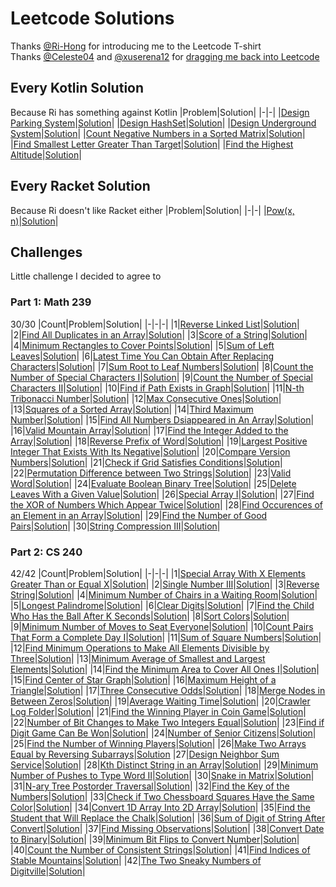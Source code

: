 # Leetcode Solutions
Thanks [@Ri-Hong](https://github.com/Ri-Hong) for introducing me to the Leetcode T-shirt  
Thanks [@Celeste04](https://github.com/Celeste04) and [@xuserena12](https://github.com/xuserena12) for [dragging me back into Leetcode](#challenges)

## Every Kotlin Solution
Because Ri has something against Kotlin
|Problem|Solution|
|-|-|
|[Design Parking System](https://leetcode.com/problems/design-parking-system/)|[Solution](./Daily%20Challenge/2023/05%20-%20May/2023-05-29/ParkingSystem.kt)|
|[Design HashSet](https://leetcode.com/problems/design-hashset/)|[Solution](./Daily%20Challenge/2023/05%20-%20May/2023-05-30/MyHashSet.kt)|
|[Design Underground System](https://leetcode.com/problems/design-underground-system/)|[Solution](./Daily%20Challenge/2023/05%20-%20May/2023-05-31/UndergroundSystem.kt)|
|[Count Negative Numbers in a Sorted Matrix](https://leetcode.com/problems/count-negative-numbers-in-a-sorted-matrix/)|[Solution](./Daily%20Challenge/2023/06%20-%20June/2023-06-08/Solution.kt)|
|[Find Smallest Letter Greater Than Target](https://leetcode.com/problems/find-smallest-letter-greater-than-target/)|[Solution](./Daily%20Challenge/2023/06%20-%20June/2023-06-09/Solution.kt)|
|[Find the Highest Altitude](https://leetcode.com/problems/find-the-highest-altitude)|[Solution](./Daily%20Challenge/2023/06%20-%20June/2023-06-19/Solution.kt)|

## Every Racket Solution
Because Ri doesn't like Racket either
|Problem|Solution|
|-|-|
|[Pow(x, n)](https://leetcode.com/problems/powx-n/)|[Solution](./Daily%20Challenge/2023/07%20-%20July/2023-07-24/solution.rkt)|

## Challenges
Little challenge I decided to agree to
### Part 1: Math 239
30/30
|Count|Problem|Solution|
|-|-|-|
|1|[Reverse Linked List](https://leetcode.com/problems/reverse-linked-list/description/)|[Solution](./Daily%20Challenge/2024/03%20-%20March/2024-03-21/solution.py)|
|2|[Find All Duplicates in an Array](https://leetcode.com/problems/find-all-duplicates-in-an-array/description/)|[Solution](./Daily%20Challenge/2024/03%20-%20March/2024-03-25/solution.py)|
|3|[Score of a String](https://leetcode.com/problems/score-of-a-string/description/)|[Solution](./Biweekly%20Contests/Biweekly%20Contest%20128/Score%20of%20a%20String/solution.py)|
|4|[Minimum Rectangles to Cover Points](https://leetcode.com/problems/minimum-rectangles-to-cover-points/description/)|[Solution](./Biweekly%20Contests/Biweekly%20Contest%20128/Minimum%20Rectanges%20to%20Cover%20Points/solution.py)|
|5|[Sum of Left Leaves](https://leetcode.com/problems/sum-of-left-leaves/description/)|[Solution](./Daily%20Challenge/2024/04%20-%20April/2024-04-14/solution.py)|
|6|[Latest Time You Can Obtain After Replacing Characters](https://leetcode.com/problems/latest-time-you-can-obtain-after-replacing-characters/description/)|[Solution](./Weekly%20Contests/Weekly%20Contest%20393/Latest%20Time%20You%20Can%20Obtain%20After%20Replacing%20Characters/solution.py)|
|7|[Sum Root to Leaf Numbers](https://leetcode.com/problems/sum-root-to-leaf-numbers/description/)|[Solution](./Daily%20Challenge/2024/04%20-%20April/2024-04-15/solution.py)|
|8|[Count the Number of Special Characters I](https://leetcode.com/problems/count-the-number-of-special-characters-i/description/)|[Solution](./Weekly%20Contests/Weekly%20Contest%20394/Count%20the%20Number%20of%20Special%20Characters%20I/solution.py)|
|9|[Count the Number of Special Characters II](https://leetcode.com/problems/count-the-number-of-special-characters-ii/description/)|[Solution](./Weekly%20Contests/Weekly%20Contest%20394/Count%20the%20Number%20of%20Special%20Characters%20II/solution.py)|
|10|[Find if Path Exists in Graph](https://leetcode.com/problems/find-if-path-exists-in-graph/description/)|[Solution](./Daily%20Challenge/2024/04%20-%20April/2024-04-21/solution.py)|
|11|[N-th Tribonacci Number](https://leetcode.com/problems/n-th-tribonacci-number/description/)|[Solution](./Daily%20Challenge/2024/04%20-%20April/2024-04-24/solution.py)|
|12|[Max Consecutive Ones](https://leetcode.com/problems/max-consecutive-ones/)|[Solution](./Learning/Arrays/Max%20Consecutive%20Ones/solution.py)|
|13|[Squares of a Sorted Array](https://leetcode.com/problems/squares-of-a-sorted-array/)|[Solution](./Learning/Arrays/Squares%20of%20a%20Sorted%20Array/solution.py)|
|14|[Third Maximum Number](https://leetcode.com/problems/third-maximum-number/description/)|[Solution](./Learning/Arrays/Third%20Maximum%20Number/solution.py)|
|15|[Find All Numbers Dsiappeared in An Array](https://leetcode.com/problems/find-all-numbers-disappeared-in-an-array/description/)|[Solution](./Learning/Arrays/Find%20All%20Numbers%20Dsiappeared%20in%20An%20Array/solution.py)|
|16|[Valid Mountain Array](https://leetcode.com/problems/valid-mountain-array/description/)|[Solution](./Learning/Arrays/Valid%20Mountain%20Array/solution.py)|
|17|[Find the Integer Added to the Array](https://leetcode.com/problems/find-the-integer-added-to-array-i/description/)|[Solution](./Weekly%20Contests/Weekly%20Contest%20395/Find%20the%20Integer%20Added%20to%20the%20Array%20I/solution.py)|
|18|[Reverse Prefix of Word](https://leetcode.com/problems/reverse-prefix-of-word/description/)|[Solution](./Daily%20Challenge/2024/05%20-%20May/2024-05-01/solution.py)|
|19|[Largest Positive Integer That Exists With Its Negative](https://leetcode.com/problems/largest-positive-integer-that-exists-with-its-negative/description/)|[Solution](./Daily%20Challenge/2024/05%20-%20May/2024-05-02/solution.py)|
|20|[Compare Version Numbers](https://leetcode.com/problems/compare-version-numbers/description/)|[Solution](./Daily%20Challenge/2024/05%20-%20May/2024-05-03/solution.py)|
|21|[Check if Grid Satisfies Conditions](https://leetcode.com/problems/check-if-grid-satisfies-conditions/description)|[Solution](./Biweekly%20Contests/Biweekly%20Contest%20130/Check%20if%20Grid%20Satisfies%20Conditions3/solution.py)|
|22|[Permutation Difference between Two Strings](https://leetcode.com/problems/permutation-difference-between-two-strings)|[Solution](./Weekly%20Contests/Weekly%20Contest%20397/Permutation%20Difference%20between%20Two%20Strings/solution.py)|
|23|[Valid Word](https://leetcode.com/problems/valid-word/description/)|[Solution](./Weekly%20Contests/Weekly%20Contest%20396/Valid%20Word/solution.py)|
|24|[Evaluate Boolean Binary Tree](https://leetcode.com/problems/evaluate-boolean-binary-tree/description/)|[Solution](./Daily%20Challenge/2024/05%20-%20May/2024-05-16/solution.py)|
|25|[Delete Leaves With a Given Value](https://leetcode.com/problems/delete-leaves-with-a-given-value/description/)|[Solution](./Daily%20Challenge/2024/05%20-%20May/2024-06-17/solution.py)|
|26|[Special Array I](https://leetcode.com/problems/special-array-i/description/)|[Solution](./Weekly%20Contests/Weekly%20Contest%20398/Special%20Array%20I/solution.py)|
|27|[Find the XOR of Numbers Which Appear Twice](https://leetcode.com/problems/find-the-xor-of-numbers-which-appear-twice/description/)|[Solution](./Biweekly%20Contests/Biweekly%20Contest%20131/Find%20the%20XOR%20of%20Numbers%20Which%20Appear%20Twice/solution.py)|
|28|[Find Occurences of an Element in an Array](https://leetcode.com/problems/find-occurrences-of-an-element-in-an-array/description/)|[Solution](./Biweekly%20Contests/Biweekly%20Contest%20131/Find%20Occurences%20of%20an%20Element%20in%20an%20Array/solution.py)|
|29|[Find the Number of Good Pairs](https://leetcode.com/problems/find-the-number-of-good-pairs-i/description/)|[Solution](./Weekly%20Contests/Weekly%20Contest%20399/Find%20the%20Number%20of%20Good%20Pairs/solution.py)|
|30|[String Compression III](https://leetcode.com/problems/string-compression-iii/description/)|[Solution](./Weekly%20Contests/Weekly%20Contest%20399/String%20Compression%20III/solution.py)|

### Part 2: CS 240
42/42
|Count|Problem|Solution|
|-|-|-|
|1|[Special Array With X Elements Greater Than or Equal X](https://leetcode.com/problems/special-array-with-x-elements-greater-than-or-equal-x/description/)|[Solution](./Daily%20Challenge/2024/05%20-%20May/2024-05-27/solution.py)|
|2|[Single Number III](https://leetcode.com/problems/single-number-iii/description/)|[Solution](./Daily%20Challenge/2024/05%20-%20May/2024-05-31/solution.py)|
|3|[Reverse String](https://leetcode.com/problems/reverse-string/description/)|[Solution](./Daily%20Challenge/2024/06%20-%20June/2024-06-02/solution.py)|
|4|[Minimum Number of Chairs in a Waiting Room](https://leetcode.com/problems/minimum-number-of-chairs-in-a-waiting-room/description/)|[Solution](./Weekly%20Contests/Weekly%20Contest%20400/Minimum%20Number%20of%20Chairs%20in%20a%20Waiting%20Room/solution.py)|
|5|[Longest Palindrome](https://leetcode.com/problems/longest-palindrome/description/)|[Solution](./Daily%20Challenge/2024/06%20-%20June/2024-06-04/solution.py)|
|6|[Clear Digits](https://leetcode.com/problems/clear-digits/)|[Solution](./Biweekly%20Contests/Biweekly%20Contest%20132/Clear%20Digits/solution.py)|
|7|[Find the Child Who Has the Ball After K Seconds](https://leetcode.com/problems/find-the-child-who-has-the-ball-after-k-seconds/)|[Solution](./Weekly%20Contests/Weekly%20Contest%20401/Find%20the%20Child%20Who%20Has%20the%20Ball%20After%20K%20Seconds/solution.py)|
|8|[Sort Colors](https://leetcode.com/problems/sort-colors/)|[Solution](./Daily%20Challenge/2024/06%20-%20June/2024-06-12/solution.py)|
|9|[Minimum Number of Moves to Seat Everyone](https://leetcode.com/problems/minimum-number-of-moves-to-seat-everyone/)|[Solution](./Daily%20Challenge/2024/06%20-%20June/2024-06-13/solution.py)|
|10|[Count Pairs That Form a Complete Day I](https://leetcode.com/problems/count-pairs-that-form-a-complete-day-i/)|[Solution](./Weekly%20Contests/Weekly%20Contest%20402/Count%20Pairs%20That%20Form%20a%20Complete%20Day%20I/solution.py)|
|11|[Sum of Square Numbers](https://leetcode.com/problems/sum-of-square-numbers/description/)|[Solution](./Daily%20Challenge/2024/06%20-%20June/2024-06-17/solution.py)|
|12|[Find Minimum Operations to Make All Elements Divisible by Three](https://leetcode.com/problems/find-minimum-operations-to-make-all-elements-divisible-by-three/)|[Solution](./Biweekly%20Contests/Bieweekly%20Contest%20133/Find%20Minimum%20Operations%20to%20Make%20All%20Elements%20Divisible%20by%20Three/solution.py)|
|13|[Minimum Average of Smallest and Largest Elements](https://leetcode.com/problems/minimum-average-of-smallest-and-largest-elements/)|[Solution](./Weekly%20Contests/Weekly%20Contest%20403/Minimum%20Average%20of%20Smallest%20and%20Largest%20Elements/solution.py)|
|14|[Find the Minimum Area to Cover All Ones I](https://leetcode.com/problems/find-the-minimum-area-to-cover-all-ones-i/)|[Solution](./Weekly%20Contests/Weekly%20Contest%20403/Find%20the%20Minimum%20Area%20to%20Cover%20All%20Ones%20I/solution.py)|
|15|[Find Center of Star Graph](https://leetcode.com/problems/find-center-of-star-graph/description/)|[Solution](./Daily%20Challenge/2024/06%20-%20June/2024-06-27/solution.py)|
|16|[Maximum Height of a Triangle](https://leetcode.com/problems/maximum-height-of-a-triangle/)|[Solution](./Weekly%20Contests/Weekly%20Contest%20404/Maximum%20Height%20of%20a%20Triangle/solution.py)|
|17|[Three Consecutive Odds](https://leetcode.com/problems/three-consecutive-odds/description/)|[Solution](./Daily%20Challenge/2024/07%20-%20July/2024-07-01/solution.py)|
|18|[Merge Nodes in Between Zeros](https://leetcode.com/problems/merge-nodes-in-between-zeros/description/)|[Solution](./Daily%20Challenge/2024/07%20-%20July/2024-07-04/solution.py)|
|19|[Average Waiting Time](https://leetcode.com/problems/average-waiting-time/description/)|[Solution](./Daily%20Challenge/2024/07%20-%20July/2024-07-09/solution.py)|
|20|[Crawler Log Folder](https://leetcode.com/problems/crawler-log-folder/description/)|[Solution](./Daily%20Challenge/2024/07%20-%20July/2024-07-10/solution.py)|
|21|[Find the Winning Player in Coin Game](https://leetcode.com/problems/find-the-winning-player-in-coin-game/description/)|[Solution](./Biweekly%20Contests/Biweekly%20Contest%20135/Find%20the%20Winning%20Player%20in%20Coin%20Game/solution.py)|
|22|[Number of Bit Changes to Make Two Integers Equal](https://leetcode.com/problems/number-of-bit-changes-to-make-two-integers-equal/description/)|[Solution](./Weekly%20Contests/Weekly%20Contest%20407/Number%20of%20Bit%20Changes%20to%20Make%20Two%20Integers%20Equal/solution.py)|
|23|[Find if Digit Game Can Be Won](https://leetcode.com/problems/find-if-digit-game-can-be-won/)|[Solution](./Weekly%20Contests/Weekly%20Contest%20408/Find%20if%20Digit%20Game%20Can%20Be%20Won/solution.py)|
|24|[Number of Senior Citizens](https://leetcode.com/problems/number-of-senior-citizens/description/)|[Solution](./Daily%20Challenge/2024/08%20-%20August/2024-08-01/solution.py)|
|25|[Find the Number of Winning Players](https://leetcode.com/problems/find-the-number-of-winning-players/)|[Solution](./Biweekly%20Contests/Biweekly%20Contest%20136/Find%20the%20Number%20of%20Winning%20Players/solution.py)|
|26|[Make Two Arrays Equal by Reversing Subarrays](https://leetcode.com/problems/make-two-arrays-equal-by-reversing-subarrays/description/)|[Solution](./Daily%20Challenge/2024/08%20-%20August/2024-08-03/solution.py)
|27|[Design Neighbor Sum Service](https://leetcode.com/problems/design-neighbor-sum-service/description)|[Solution](./Weekly%20Contests/Weekly%20Contest%20409/Design%20Neighbor%20Sum%20Service/solution.py)|
|28|[Kth Distinct String in an Array](https://leetcode.com/problems/kth-distinct-string-in-an-array/description/)|[Solution](./Daily%20Challenge/2024/08%20-%20August/2024-08-05/solution.py)|
|29|[Minimum Number of Pushes to Type Word II](https://leetcode.com/problems/minimum-number-of-pushes-to-type-word-ii/description/)|[Solution](./Daily%20Challenge/2024/08%20-%20August/2024-08-06/solution.py)|
|30|[Snake in Matrix](https://leetcode.com//problems/snake-in-matrix/description/)|[Solution](./Weekly%20Contests/Weekly%20Contest%20410/Snake%20in%20Matrix/solution.py)|
|31|[N-ary Tree Postorder Traversal](https://leetcode.com/problems/n-ary-tree-postorder-traversal/description/)|[Solution](./Daily%20Challenge/2024/08%20-%20August/2024-08-26/solution.py)|
|32|[Find the Key of the Numbers](https://leetcode.com/problems/find-the-key-of-the-numbers/description/)|[Solution](./Biweekly%20Contests/Biweekly%20Contest%20138/Find%20the%20Key%20of%20the%20Numbers/solution.py)|
|33|[Check if Two Chessboard Squares Have the Same Color](https://leetcode.com/problems/check-if-two-chessboard-squares-have-the-same-color/description/)|[Solution](./Weekly%20Contests/Weekly%20Contest%20413/Check%20if%20Two%20Chessboard%20Squares%20Have%20the%20Same%20Color/solution.py)|
|34|[Convert 1D Array Into 2D Array](https://leetcode.com/problems/convert-1d-array-into-2d-array/description/)|[Solution](./Daily%20Challenge/2024/09%20-%20September/2024-09-01/solution.py)|
|35|[Find the Student that Will Replace the Chalk](https://leetcode.com/problems/find-the-student-that-will-replace-the-chalk/description/)|[Solution](./Daily%20Challenge/2024/09%20-%20September/2024-09-02/solution.py)|
|36|[Sum of Digit of String After Convert](https://leetcode.com/problems/sum-of-digits-of-string-after-convert/description/)|[Solution](./Daily%20Challenge/2024/09%20-%20September/2024-09-03/solution.py)|
|37|[Find Missing Observations](https://leetcode.com/problems/find-missing-observations/description/)|[Solution](./Daily%20Challenge/2024/09%20-%20September/2024-09-05/solution.py)|
|38|[Convert Date to Binary](https://leetcode.com/problems/convert-date-to-binary/)|[Solution](./Weekly%20Contests/Weekly%20Contest%20414/Convert%20Date%20to%20Binary/solution.py)|
|39|[Minimum Bit Flips to Convert Number](https://leetcode.com/problems/minimum-bit-flips-to-convert-number/description/)|[Solution](./Daily%20Challenge/2024/09%20-%20September/2024-09-11/solution.py)|
|40|[Count the Number of Consistent Strings](https://leetcode.com/problems/count-the-number-of-consistent-strings/description/)|[Solution](./Daily%20Challenge/2024/09%20-%20September/2024-09-12/solution.py)|
|41|[Find Indices of Stable Mountains](https://leetcode.com/problems/find-indices-of-stable-mountains/description/)|[Solution](./Biweekly%20Contests/Biweekly%20Contest%20149/Find%20Indices%20of%20Stable%20Mountains/solution.py)|
|42|[The Two Sneaky Numbers of Digitville](https://leetcode.com/problems/the-two-sneaky-numbers-of-digitville/description/)|[Solution](./Weekly%20Contests/Weekly%20Contest%20415/The%20Two%20Sneaky%20Numbers%20of%20Digitville/solution.py)|
